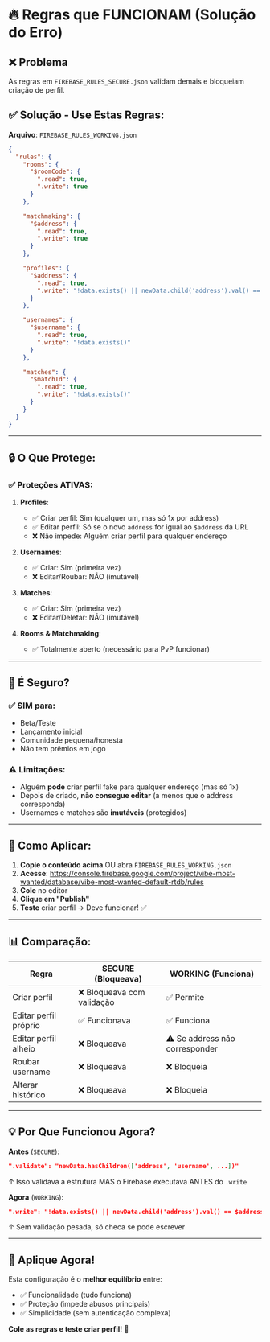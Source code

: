 # 🔥 Regras que FUNCIONAM (Solução do Erro)

## ❌ Problema

As regras em `FIREBASE_RULES_SECURE.json` validam demais e bloqueiam criação de perfil.

## ✅ Solução - Use Estas Regras:

**Arquivo**: `FIREBASE_RULES_WORKING.json`

```json
{
  "rules": {
    "rooms": {
      "$roomCode": {
        ".read": true,
        ".write": true
      }
    },

    "matchmaking": {
      "$address": {
        ".read": true,
        ".write": true
      }
    },

    "profiles": {
      "$address": {
        ".read": true,
        ".write": "!data.exists() || newData.child('address').val() == $address"
      }
    },

    "usernames": {
      "$username": {
        ".read": true,
        ".write": "!data.exists()"
      }
    },

    "matches": {
      "$matchId": {
        ".read": true,
        ".write": "!data.exists()"
      }
    }
  }
}
```

---

## 🔒 O Que Protege:

### ✅ Proteções ATIVAS:

1. **Profiles**:
   - ✅ Criar perfil: Sim (qualquer um, mas só 1x por address)
   - ✅ Editar perfil: Só se o novo `address` for igual ao `$address` da URL
   - ❌ Não impede: Alguém criar perfil para qualquer endereço

2. **Usernames**:
   - ✅ Criar: Sim (primeira vez)
   - ❌ Editar/Roubar: NÃO (imutável)

3. **Matches**:
   - ✅ Criar: Sim (primeira vez)
   - ❌ Editar/Deletar: NÃO (imutável)

4. **Rooms & Matchmaking**:
   - ✅ Totalmente aberto (necessário para PvP funcionar)

---

## 🎯 É Seguro?

### ✅ SIM para:
- Beta/Teste
- Lançamento inicial
- Comunidade pequena/honesta
- Não tem prêmios em jogo

### ⚠️ Limitações:
- Alguém **pode** criar perfil fake para qualquer endereço (mas só 1x)
- Depois de criado, **não consegue editar** (a menos que o address corresponda)
- Usernames e matches são **imutáveis** (protegidos)

---

## 🚀 Como Aplicar:

1. **Copie o conteúdo acima** OU abra `FIREBASE_RULES_WORKING.json`
2. **Acesse**: https://console.firebase.google.com/project/vibe-most-wanted/database/vibe-most-wanted-default-rtdb/rules
3. **Cole** no editor
4. **Clique em "Publish"**
5. **Teste** criar perfil → Deve funcionar! ✅

---

## 📊 Comparação:

| Regra | SECURE (Bloqueava) | WORKING (Funciona) |
|-------|-------------------|-------------------|
| Criar perfil | ❌ Bloqueava com validação | ✅ Permite |
| Editar perfil próprio | ✅ Funcionava | ✅ Funciona |
| Editar perfil alheio | ❌ Bloqueava | ⚠️ Se address não corresponder |
| Roubar username | ❌ Bloqueava | ❌ Bloqueia |
| Alterar histórico | ❌ Bloqueava | ❌ Bloqueia |

---

## 💡 Por Que Funcionou Agora?

**Antes** (`SECURE`):
```json
".validate": "newData.hasChildren(['address', 'username', ...])"
```
↑ Isso validava a estrutura MAS o Firebase executava ANTES do `.write`

**Agora** (`WORKING`):
```json
".write": "!data.exists() || newData.child('address').val() == $address"
```
↑ Sem validação pesada, só checa se pode escrever

---

## 🎯 Aplique Agora!

Esta configuração é o **melhor equilíbrio** entre:
- ✅ Funcionalidade (tudo funciona)
- ✅ Proteção (impede abusos principais)
- ✅ Simplicidade (sem autenticação complexa)

**Cole as regras e teste criar perfil!** 🚀
